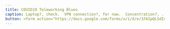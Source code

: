 ```yaml
---
title: COVID19 Teleworking Blues
caption: Laptop?, check.  VPN connection?, for now.  Concentration?, ....uh.....what's that? Submitted by Sharon Erdt.
button: <form action="https://docs.google.com/forms/u/1/d/e/1FAIpQLSdIcoWfl-P-6aqt1zNYb-ACz6o7zdAPq_1-FysywAXXPhDqTQ/formResponse" method="post"><div class="form-element"></div><span>Votes</span><input type="text" name="entry.1427149479" required placeholder="$"></br><button type="submit" name="button">Cast Votes</button></form>
---
```

